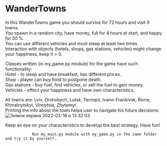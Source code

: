 # WanderTowns

In this WanderTowns game you should survive for 72 hours and visit 9 towns.         
You spawn in a random city, have money, full for 4 hours at start, and happy for 50 %.        
You can use different vehicles and must sleep at least two times.       
Interaction with objects (hotels, shops, gas stations, vehicles) might change your happiness, keep it > 0.        


Classes written (in my_game.py module) for the game have such functionality:                           
        Hotel - to sleep and have breakfast, has different prices.      
        Shop - player can buy food to postpone death.         
        Gas stations - buy fuel, find vehicles, or sell the fuel to gain money.                                         
        Vehicles -  effect your happiness and have own characteristics.
              
                  
All towns are: Lviv, Drohobych, Lutsk, Ternopil, Ivano-Frankivsk, Rivne, Khmelnytskyi, Vinnytsia, Zhytomyr.                             
Printing the info about the town helps user to navigate his future decisions:         
![Знімок екрана 2022-03-18 о 13 32 03](https://user-images.githubusercontent.com/92575094/158996599-571568de-923d-469f-9317-a62b65f8faed.png)           

      
              
Keep an eye on your characteristics to develop the best strategy. Have fun!                     

                
                Run my_main.py module with my_game.py in the same folder and try it by yourself.
